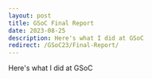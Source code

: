 ```yaml
---
layout: post
title: GSoC Final Report
date: 2023-08-25
description: Here's what I did at GSoC
redirect: /GSoC23/Final-Report/
---
```

Here's what I did at GSoC


